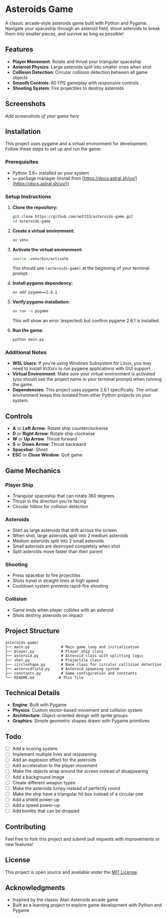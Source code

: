 # Asteroids Game

A classic arcade-style asteroids game built with Python and Pygame. Navigate your spaceship through an asteroid field, shoot asteroids to break them into smaller pieces, and survive as long as possible!

## Features

- **Player Movement**: Rotate and thrust your triangular spaceship
- **Asteroid Physics**: Large asteroids split into smaller ones when shot
- **Collision Detection**: Circular collision detection between all game objects
- **Smooth Controls**: 60 FPS gameplay with responsive controls
- **Shooting System**: Fire projectiles to destroy asteroids

## Screenshots

*Add screenshots of your game here*

## Installation

This project uses pygame and a virtual environment for development. Follow these steps to set up and run the game:

### Prerequisites
- Python 3.6+ installed on your system
- `uv` package manager (install from [https://docs.astral.sh/uv/](https://docs.astral.sh/uv/))

### Setup Instructions

1. **Clone the repository:**
   ```bash
   git clone https://github.com/aott33/asteroids-game.git
   cd asteroids-game
   ```

2. **Create a virtual environment:**
   ```bash
   uv venv
   ```

3. **Activate the virtual environment:**
   ```bash
   source .venv/bin/activate
   ```
   
   You should see `(asteroids-game)` at the beginning of your terminal prompt.

4. **Install pygame dependency:**
   ```bash
   uv add pygame==2.6.1
   ```

5. **Verify pygame installation:**
   ```bash
   uv run -m pygame
   ```
   
   This will show an error (expected) but confirm pygame 2.6.1 is installed.

6. **Run the game:**
   ```bash
   python main.py
   ```

### Additional Notes

- **WSL Users**: If you're using Windows Subsystem for Linux, you may need to install VcXsrv to run pygame applications with GUI support.
- **Virtual Environment**: Make sure your virtual environment is activated (you should see the project name in your terminal prompt) when running the game.
- **Dependencies**: This project uses pygame 2.6.1 specifically. The virtual environment keeps this isolated from other Python projects on your system.

## Controls

- **A** or **Left Arrow**: Rotate ship counterclockwise
- **D** or **Right Arrow**: Rotate ship clockwise  
- **W** or **Up Arrow**: Thrust forward
- **S** or **Down Arrow**: Thrust backward
- **Spacebar**: Shoot
- **ESC** or **Close Window**: Quit game

## Game Mechanics

### Player Ship
- Triangular spaceship that can rotate 360 degrees
- Thrust in the direction you're facing
- Circular hitbox for collision detection

### Asteroids
- Start as large asteroids that drift across the screen
- When shot, large asteroids split into 2 medium asteroids
- Medium asteroids split into 2 small asteroids
- Small asteroids are destroyed completely when shot
- Split asteroids move faster than their parent

### Shooting
- Press spacebar to fire projectiles
- Shots travel in straight lines at high speed
- Cooldown system prevents rapid-fire shooting

### Collision
- Game ends when player collides with an asteroid
- Shots destroy asteroids on impact

## Project Structure

```
asteroids-game/
├── main.py              # Main game loop and initialization
├── player.py            # Player ship class
├── asteroid.py          # Asteroid class with splitting logic
├── shot.py              # Projectile class
├── circleshape.py       # Base class for circular collision detection
├── asteroidfield.py     # Asteroid spawning system
├── constants.py         # Game configuration and constants
└── README.md           # This file
```

## Technical Details

- **Engine**: Built with Pygame
- **Physics**: Custom vector-based movement and collision system
- **Architecture**: Object-oriented design with sprite groups
- **Graphics**: Simple geometric shapes drawn with Pygame primitives

## Todo

- [ ] Add a scoring system
- [ ] Implement multiple lives and respawning
- [ ] Add an explosion effect for the asteroids
- [ ] Add acceleration to the player movement
- [ ] Make the objects wrap around the screen instead of disappearing
- [ ] Add a background image
- [ ] Create different weapon types
- [ ] Make the asteroids lumpy instead of perfectly round
- [ ] Make the ship have a triangular hit box instead of a circular one
- [ ] Add a shield power-up
- [ ] Add a speed power-up
- [ ] Add bombs that can be dropped

## Contributing

Feel free to fork this project and submit pull requests with improvements or new features!

## License

This project is open source and available under the [MIT License](LICENSE).

## Acknowledgments

- Inspired by the classic Atari Asteroids arcade game
- Built as a learning project to explore game development with Python and Pygame
